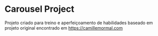 # Carousel Project
Projeto criado para treino e aperfeiçoamento de habilidades baseado em projeto original encontrado em https://camillemormal.com
